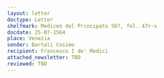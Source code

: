 ```yaml
---
layout: letter
doctype: Letter
shelfmark: Mediceo del Principato 507, fol. 47r-v
docdate: 25-07-1564
place: Venezia
sender: Bartoli Cosimo
recipient: Francesco I de' Medici
attached_newsletter: TBD
reviewed: TBD
---
```


